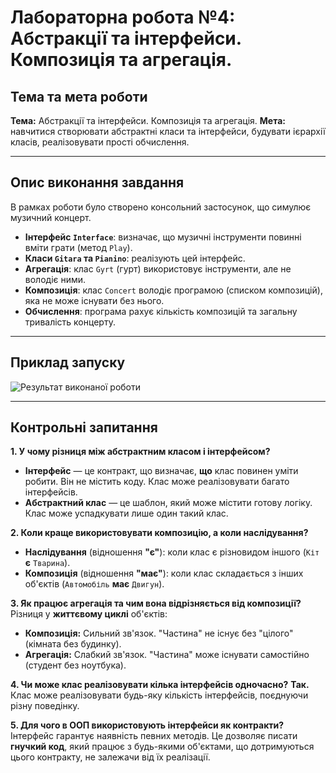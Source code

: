 # Лабораторна робота №4: Абстракції та інтерфейси. Композиція та агрегація.

## Тема та мета роботи
**Тема:** Абстракції та інтерфейси. Композиція та агрегація.
**Мета:** навчитися створювати абстрактні класи та інтерфейси, будувати ієрархії класів, реалізовувати прості обчислення.

---
## Опис виконання завдання
В рамках роботи було створено консольний застосунок, що симулює музичний концерт.
* **Інтерфейс `Interface`**: визначає, що музичні інструменти повинні вміти грати (метод `Play`).
* **Класи `Gitara` та `Pianino`**: реалізують цей інтерфейс.
* **Агрегація**: клас `Gyrt` (гурт) використовує інструменти, але не володіє ними.
* **Композиція**: клас `Concert` володіє програмою (списком композицій), яка не може існувати без нього.
* **Обчислення**: програма рахує кількість композицій та загальну тривалість концерту.

---
## Приклад запуску
![Результат виконаної роботи](resultat.png)

---
## Контрольні запитання

**1. У чому різниця між абстрактним класом і інтерфейсом?**
* **Інтерфейс** — це контракт, що визначає, **що** клас повинен уміти робити. Він не містить коду. Клас може реалізовувати багато інтерфейсів.
* **Абстрактний клас** — це шаблон, який може містити готову логіку. Клас може успадкувати лише один такий клас.

**2. Коли краще використовувати композицію, а коли наслідування?**
* **Наслідування** (відношення **"є"**): коли клас є різновидом іншого (`Кіт` **є** `Тварина`).
* **Композиція** (відношення **"має"**): коли клас складається з інших об'єктів (`Автомобіль` **має** `Двигун`).

**3. Як працює агрегація та чим вона відрізняється від композиції?**
Різниця у **життєвому циклі** об'єктів:
* **Композиція:** Сильний зв'язок. "Частина" не існує без "цілого" (кімната без будинку).
* **Агрегація:** Слабкий зв'язок. "Частина" може існувати самостійно (студент без ноутбука).

**4. Чи може клас реалізовувати кілька інтерфейсів одночасно?**
**Так.** Клас може реалізовувати будь-яку кількість інтерфейсів, поєднуючи різну поведінку.

**5. Для чого в ООП використовують інтерфейси як контракти?**
Інтерфейс гарантує наявність певних методів. Це дозволяє писати **гнучкий код**, який працює з будь-якими об'єктами, що дотримуються цього контракту, не залежачи від їх реалізації.